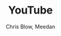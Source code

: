---
title: YouTube
kind: article
tags: [tools]
created_at: 2010/9/18
excerpt: YouTube is a Google-Owned, web-based platform for sharing video and commenting.
keywords:
author: Chris Blow, Meedan
image: default.png
---